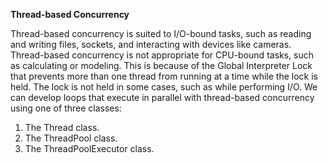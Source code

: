 **Thread-based Concurrency**

Thread-based concurrency is suited to I/O-bound tasks, such as reading and writing files, sockets, and interacting with devices like cameras.
Thread-based concurrency is not appropriate for CPU-bound tasks, such as calculating or modeling. This is because of the Global Interpreter Lock that prevents more than one thread
from running at a time while the lock is held. The lock is not held in some cases, such as
while performing I/O.
We can develop loops that execute in parallel with thread-based concurrency using one of
three classes:
1. The Thread class.
2. The ThreadPool class.
3. The ThreadPoolExecutor class.